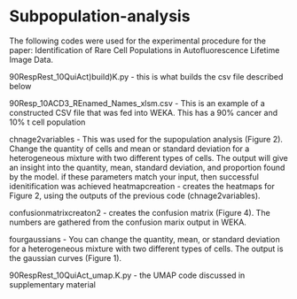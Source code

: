 # Subpopulation-analysis

The following codes were used for the experimental procedure for the paper: Identification of Rare Cell Populations in Autofluorescence Lifetime Image Data.

90RespRest_10QuiAct)build)K.py - this is what builds the csv file described below

90Resp_10ACD3_REnamed_Names_xlsm.csv - This is an example of a constructed CSV file that was fed into WEKA. This has a 90% cancer and 10% t cell population

chnage2variables - This was used for the supopulation analysis (Figure 2). Change the quantity of cells and mean or standard deviation for a heterogeneous mixture with two different 
types of cells. The output will give an insight into the quantity, mean, standard deviation, and proportion found by the model. if these parameters match your input, then successful
idenitification was achieved
heatmapcreation - creates the heatmaps for Figure 2, using the outputs of the previous code (chnage2variables). 

confusionmatrixcreaton2 - creates the confusion matrix (Figure 4). The numbers are gathered from the confusion marix output in WEKA.

fourgaussians - You can change the quantity, mean, or standard deviation for a heterogeneous mixture with two different types of cells. The output is the gaussian curves (Figure 1).

90RespRest_10QuiAct_umap.K.py - the UMAP code discussed in supplementary material
